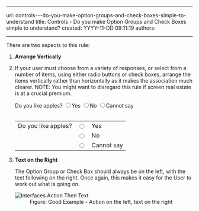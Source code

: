 

---
uri: controls---do-you-make-option-groups-and-check-boxes-simple-to-understand
title: Controls - Do you make Option Groups and Check Boxes simple to understand?
created: YYYY-11-DD 09:11:19
authors:

---




<span class='intro'> <div>There are two aspects to this rule&#58;</div> </span>

<ol><li><strong>Arrange Vertically</strong></li>
<li><p>If your user must choose from a variety of responses, or select from a number of items, using either radio buttons or check boxes, arrange the items vertically rather than horizontally as it makes the association much clearer. NOTE&#58; You might want to disregard this rule if screen real estate is at a crucial premium. </p>
<div>Do you like apples? <input type="radio" />Yes <input type="radio" />No <input type="radio" />Cannot say </div>
<br><div><table id="table2"><tbody><tr><td>Do you like apples?</td>
<td><input type="radio" /></td>
<td>Yes</td></tr>
<tr><td></td>
<td><input type="radio" /> </td>
<td>No</td></tr>
<tr><td></td>
<td><input type="radio" /></td>
<td>Cannot say</td></tr></tbody></table></div></li>
<li><strong>Text on the Right</strong> <p>The Option Group or Check Box should always be on the left, with the text following on the right. Once again, this makes it easy for the User to work out what is going on.</p>
<dl class="goodImage"><dt><img alt="Interfaces Action Then Text" src="http&#58;//www.ssw.com.au/ssw/Standards/Rules/Images/Interfaces_ActionThenText.gif" /></dt>
<dd>Figure&#58; Good Example - Action on the left, text on the right</dd></dl></li></ol>


